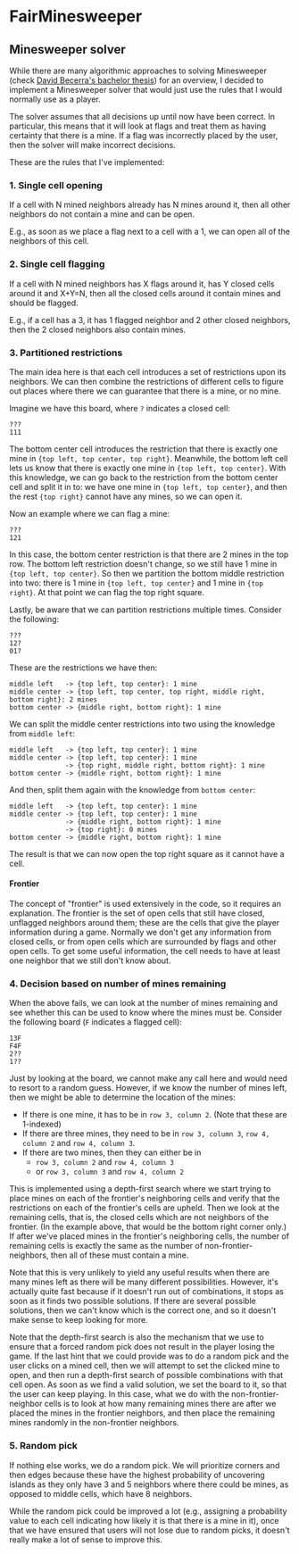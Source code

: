 # FairMinesweeper

## Minesweeper solver

While there are many algorithmic approaches to solving Minesweeper (check
[David Becerra's bachelor thesis](https://dash.harvard.edu/handle/1/14398552))
for an overview, I decided to implement a Minesweeper solver that would just
use the rules that I would normally use as a player.

The solver assumes that all decisions up until now have been correct. In
particular, this means that it will look at flags and treat them as having
certainty that there is a mine. If a flag was incorrectly placed by the user,
then the solver will make incorrect decisions.

These are the rules that I've implemented:

### 1. Single cell opening

If a cell with N mined neighbors already has N mines around it, then all
other neighbors do not contain a mine and can be open.

E.g., as soon as we place a flag next to a cell with a 1, we can open
all of the neighbors of this cell.

### 2. Single cell flagging

If a cell with N mined neighbors has X flags around it, has Y closed cells
around it and X+Y=N, then all the closed cells around it contain mines and
should be flagged.

E.g., if a cell has a 3, it has 1 flagged neighbor and 2 other closed
neighbors, then the 2 closed neighbors also contain mines. 

### 3. Partitioned restrictions
The main idea here is that each cell introduces a set of restrictions upon
its neighbors. We can then combine the restrictions of different cells to
figure out places where there we can guarantee that there is a mine,
or no mine.

Imagine we have this board, where `?` indicates a closed cell:

```
???
111
```

The bottom center cell introduces the restriction that there is exactly one
mine in `{top left, top center, top right}`. Meanwhile, the bottom left cell
lets us know that there is exactly one mine in `{top left, top center}`.
With this knowledge, we can go back to the restriction from the bottom center
cell and split it in to: we have one mine in `{top left, top center}`, and
then the rest `{top right}` cannot have any mines, so we can open it.

Now an example where we can flag a mine:

```
???
121
```

In this case, the bottom center restriction is that there are 2 mines in the
top row. The bottom left restriction doesn't change, so we still have 1 mine
in `{top left, top center}`. So then we partition the bottom middle
restriction into two: there is 1 mine in `{top left, top center}` and 1 mine
in `{top right}`. At that point we can flag the top right square.

Lastly, be aware that we can partition restrictions multiple times. Consider
the following:

```
???
12?
01?
```

These are the restrictions we have then:

```
middle left   -> {top left, top center}: 1 mine
middle center -> {top left, top center, top right, middle right, bottom right}: 2 mines
bottom center -> {middle right, bottom right}: 1 mine
```

We can split the middle center restrictions into two using the knowledge
from `middle left`:

```
middle left   -> {top left, top center}: 1 mine
middle center -> {top left, top center}: 1 mine 
              -> {top right, middle right, bottom right}: 1 mine
bottom center -> {middle right, bottom right}: 1 mine
```

And then, split them again with the knowledge from `bottom center`:

```
middle left   -> {top left, top center}: 1 mine
middle center -> {top left, top center}: 1 mine
              -> {middle right, bottom right}: 1 mine 
              -> {top right}: 0 mines
bottom center -> {middle right, bottom right}: 1 mine
```

The result is that we can now open the top right square as it cannot have
a cell.

#### Frontier

The concept of "frontier" is used extensively in the code, so it requires an
explanation. The frontier is the set of open cells that still have closed,
unflagged neighbors around them; these are the cells that give the player
information during a game. Normally we don't get any information from closed
cells, or from open cells which are surrounded by flags and other open cells.
To get some useful information, the cell needs to have at least one neighbor
that we still don't know about.

### 4. Decision based on number of mines remaining

When the above fails, we can look at the number of mines remaining and see
whether this can be used to know where the mines must be. Consider the
following board (`F` indicates a flagged cell):

```
13F
F4F
2??
1??
```

Just by looking at the board, we cannot make any call here and would need to
resort to a random guess. However, if we know the number of mines left, then
we might be able to determine the location of the mines:

- If there is one mine, it has to be in `row 3, column 2`. (Note that these are 1-indexed)
- If there are three mines, they need to be in `row 3, column 3`, `row 4, column 2` and
  `row 4, column 3`.
- If there are two mines, then they can either be in
    - `row 3, column 2` and `row 4, column 3`
    - or `row 3, column 3` and `row 4, column 2`

This is implemented using a depth-first search where we start trying to place
mines on each of the frontier's neighboring cells and verify that the restrictions
on each of the frontier's cells are upheld. Then we look at the remaining cells,
that is, the closed cells which are not neighbors of the frontier. (In the example
above, that would be the bottom right corner only.) If after we've placed mines
in the frontier's neighboring cells, the number of remaining cells is exactly the
same as the number of non-frontier-neighbors, then all of these must contain a mine.

Note that this is very unlikely to yield any useful results when there are many
mines left as there will be many different possibilities. However, it's actually
quite fast because if it doesn't run out of combinations, it stops as soon as it
finds two possible solutions. If there are several possible solutions, then we can't
know which is the correct one, and so it doesn't make sense to keep looking for more.

Note that the depth-first search is also the mechanism that we use to ensure that
a forced random pick does not result in the player losing the game. If the last
hint that we could provide was to do a random pick and the user clicks on a mined
cell, then we will attempt to set the clicked mine to open, and then run a
depth-first search of possible combinations with that cell open. As soon as we
find a valid solution, we set the board to it, so that the user can keep playing.
In this case, what we do with the non-frontier-neighbor cells is to look at how
many remaining mines there are after we placed the mines in the frontier neighbors,
and then place the remaining mines randomly in the non-frontier neighbors.

### 5. Random pick

If nothing else works, we do a random pick. We will prioritize corners and then
edges because these have the highest probability of uncovering islands as they
only have 3 and 5 neighbors where there could be mines, as opposed to middle
cells, which have 8 neighbors.

While the random pick could be improved a lot (e.g., assigning a probability
value to each cell indicating how likely it is that there is a mine in it), once
that we have ensured that users will not lose due to random picks, it doesn't
really make a lot of sense to improve this.
